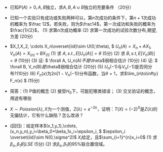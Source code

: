 - 已知$P(A)>0,A,B$独立，求$A,B, A \cup  B$独立的充要条件 （20分）


 - 已知一个实验只有成功或失败两种可以，第$n$次成功的条件下，第$n+1$次成功的概率为 $\frac 12$，若失败，则为$\frac14$，第一次成功和失败的概率为$\frac{1}{2}$，
(1)  求第$n$次成功概率
 (2)  求第一次成功的试验次数分布,期望,方差  (20分)
 ​

 - ​$X_1,X_2, \cdots  X_n\overset{iid}\sim U(0,\theta),  $      $U_n(A)=X_n+AX_1     ,V_n(A)=X_{(n)}+BX_{(1)}$
(1) 求  $A , s.t. , E[U_n(A)]=\theta$    (5分)
 (2) 求 $B  ,s.t ,E[V_n(B)]=\theta$      (10分)
 (3) 证:  $  \forall A,  U_n(A)$不是$\theta$弱相合估计   (10分)
 (4) 证:  $ \forall B,  V_n(B)$是$\theta$弱相合估计   (20分)
 (5) $U_n(-1)$与$V_n(-1)$是否同分布?(10分)
 (6) $F_n(x)$为$2n[1-V_n(-1))$分布函数，当$\theta=1，$求$\lim_{n\to\infty}  F_n(x)   $      (15分)
 

 - 简答：(1) P值的概念  (2)  接受$H_0$下，可能犯哪类错误；  (3)  交叉验证的概念，用途有哪些


 - $X \sim  Poission  (\lambda),  X$为一个测值，$Z(\lambda)=e^{-3\lambda}$，证明：$T{(X)}=(-2)^X$是$Z(\lambda)$的无偏估计，它有什么缺陷？怎么改进？
​

 -  (回归)：给定样本$(x_1,y_1),\cdots,(x_n,y_n),y_i=\beta_0+\beta_1x_i+\epsilon_i,    $    $\epsilon_i  \overset{iid}\sim N(0,\sigma^2)$  $X_i$给定，且$\sum_{i=1}^{n}x_i=0$
(1)   求$\beta_o,  \beta_1$的$LSE$    (5分)
 (2)   求$\beta_o,  \beta_1$的$95\%$联合置信域。
 